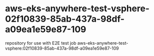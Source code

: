 # aws-eks-anywhere-test-vsphere-02f10839-85ab-437a-98df-a09ea1e59e87-109
repository for use with E2E test job aws-eks-anywhere-test-vsphere:02f10839-85ab-437a-98df-a09ea1e59e87-109
